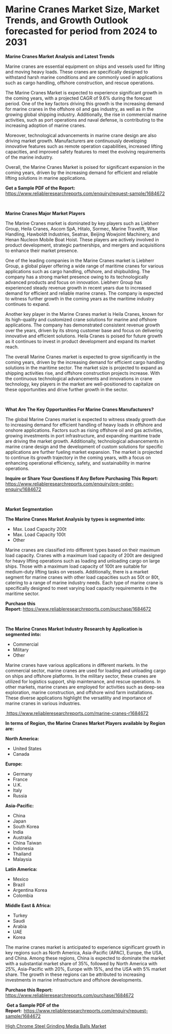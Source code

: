 <p><h1>Marine Cranes Market Size, Market Trends, and Growth Outlook forecasted for period from 2024 to 2031</h1></p><p><strong>Marine Cranes Market Analysis and Latest Trends</strong></p>
<p><p>Marine cranes are essential equipment on ships and vessels used for lifting and moving heavy loads. These cranes are specifically designed to withstand harsh marine conditions and are commonly used in applications such as cargo handling, offshore construction, and rescue operations.</p><p>The Marine Cranes Market is expected to experience significant growth in the coming years, with a projected CAGR of 9.6% during the forecast period. One of the key factors driving this growth is the increasing demand for marine cranes in the offshore oil and gas industry, as well as in the growing global shipping industry. Additionally, the rise in commercial marine activities, such as port operations and naval defense, is contributing to the increasing adoption of marine cranes.</p><p>Moreover, technological advancements in marine crane design are also driving market growth. Manufacturers are continuously developing innovative features such as remote operation capabilities, increased lifting capacities, and improved safety features to meet the evolving requirements of the marine industry.</p><p>Overall, the Marine Cranes Market is poised for significant expansion in the coming years, driven by the increasing demand for efficient and reliable lifting solutions in marine applications.</p></p>
<p><strong>Get a Sample PDF of the Report:&nbsp;</strong> <a href="https://www.reliableresearchreports.com/enquiry/request-sample/1684672">https://www.reliableresearchreports.com/enquiry/request-sample/1684672</a></p>
<p>&nbsp;</p>
<p><strong>Marine Cranes Major Market Players</strong></p>
<p><p>The Marine Cranes market is dominated by key players such as Liebherr Group, Heila Cranes, Ascom SpA, Hitalo, Sormec, Marine Travelift, Wise Handling, Hawboldt Industries, Seatrax, Beijing Wowjoint Machinery, and Henan Nucleon Mobile Boat Hoist. These players are actively involved in product development, strategic partnerships, and mergers and acquisitions to enhance their market presence.</p><p>One of the leading companies in the Marine Cranes market is Liebherr Group, a global player offering a wide range of maritime cranes for various applications such as cargo handling, offshore, and shipbuilding. The company has a strong market presence owing to its technologically advanced products and focus on innovation. Liebherr Group has experienced steady revenue growth in recent years due to increased demand for efficient and reliable marine cranes. The company is expected to witness further growth in the coming years as the maritime industry continues to expand.</p><p>Another key player in the Marine Cranes market is Heila Cranes, known for its high-quality and customized crane solutions for marine and offshore applications. The company has demonstrated consistent revenue growth over the years, driven by its strong customer base and focus on delivering innovative and efficient solutions. Heila Cranes is poised for future growth as it continues to invest in product development and expand its market reach.</p><p>The overall Marine Cranes market is expected to grow significantly in the coming years, driven by the increasing demand for efficient cargo handling solutions in the maritime sector. The market size is projected to expand as shipping activities rise, and offshore construction projects increase. With the continuous technological advancements and innovations in crane technology, key players in the market are well-positioned to capitalize on these opportunities and drive further growth in the sector.</p></p>
<p>&nbsp;</p>
<p><strong>What Are The Key Opportunities For Marine Cranes Manufacturers?</strong></p>
<p><p>The global Marine Cranes market is expected to witness steady growth due to increasing demand for efficient handling of heavy loads in offshore and onshore applications. Factors such as rising offshore oil and gas activities, growing investments in port infrastructure, and expanding maritime trade are driving the market growth. Additionally, technological advancements in marine crane design and the development of custom solutions for specific applications are further fueling market expansion. The market is projected to continue its growth trajectory in the coming years, with a focus on enhancing operational efficiency, safety, and sustainability in marine operations.</p></p>
<p><strong>Inquire or Share Your Questions If Any Before Purchasing This Report:</strong> <a href="https://www.reliableresearchreports.com/enquiry/pre-order-enquiry/1684672">https://www.reliableresearchreports.com/enquiry/pre-order-enquiry/1684672</a></p>
<p>&nbsp;</p>
<p><strong>Market Segmentation</strong></p>
<p><strong>The Marine Cranes Market Analysis by types is segmented into:</strong></p>
<p><ul><li>Max. Load Capacity 200t</li><li>Max. Load Capacity 100t</li><li>Other</li></ul></p>
<p><p>Marine cranes are classified into different types based on their maximum load capacity. Cranes with a maximum load capacity of 200t are designed for heavy lifting operations such as loading and unloading cargo on large ships. Those with a maximum load capacity of 100t are suitable for medium-duty lifting tasks on vessels. Additionally, there is a market segment for marine cranes with other load capacities such as 50t or 80t, catering to a range of marine industry needs. Each type of marine crane is specifically designed to meet varying load capacity requirements in the maritime sector.</p></p>
<p><strong>Purchase this Report:&nbsp;</strong><a href="https://www.reliableresearchreports.com/purchase/1684672">https://www.reliableresearchreports.com/purchase/1684672</a></p>
<p>&nbsp;</p>
<p><strong>The Marine Cranes Market Industry Research by Application is segmented into:</strong></p>
<p><ul><li>Commercial</li><li>Military</li><li>Other</li></ul></p>
<p><p>Marine cranes have various applications in different markets. In the commercial sector, marine cranes are used for loading and unloading cargo on ships and offshore platforms. In the military sector, these cranes are utilized for logistics support, ship maintenance, and rescue operations. In other markets, marine cranes are employed for activities such as deep-sea exploration, marine construction, and offshore wind farm installations. These diverse applications highlight the versatility and importance of marine cranes in various industries.</p></p>
<p><a href="https://www.reliableresearchreports.com/marine-cranes-r1684672">&nbsp;https://www.reliableresearchreports.com/marine-cranes-r1684672</a></p>
<p><strong>In terms of Region, the Marine Cranes Market Players available by Region are:</strong></p>
<p>
    <p> <strong> North America: </strong>
        <ul>
            <li>United States</li>
            <li>Canada</li>
        </ul>
        </p> 
    <p> <strong> Europe: </strong>
        <ul>
            <li>Germany</li>
            <li>France</li>
            <li>U.K.</li>
            <li>Italy</li>
            <li>Russia</li>
        </ul>
        </p> 
    <p> <strong> Asia-Pacific: </strong>
        <ul>
            <li>China</li>
            <li>Japan</li>
            <li>South Korea</li>
            <li>India</li>
            <li>Australia</li>
            <li>China Taiwan</li>
            <li>Indonesia</li>
            <li>Thailand</li>
            <li>Malaysia</li>
        </ul>
        </p> 
    <p> <strong> Latin America: </strong>
        <ul>
            <li>Mexico</li>
            <li>Brazil</li>
            <li>Argentina Korea</li>
            <li>Colombia</li>
        </ul>
        </p> 
    <p> <strong> Middle East & Africa: </strong>
        <ul>
            <li>Turkey</li>
            <li>Saudi</li>
            <li>Arabia</li>
            <li>UAE</li>
            <li>Korea</li>
        </ul>
    </p>
    </p>
<p><p>The marine cranes market is anticipated to experience significant growth in key regions such as North America, Asia-Pacific (APAC), Europe, the USA, and China. Among these regions, China is expected to dominate the market with a substantial market share of 35%, followed by North America with 25%, Asia-Pacific with 20%, Europe with 15%, and the USA with 5% market share. The growth in these regions can be attributed to increasing investments in marine infrastructure and offshore developments.</p></p>
<p><strong>Purchase this Report: </strong><a href="https://www.reliableresearchreports.com/purchase/1684672">https://www.reliableresearchreports.com/purchase/1684672</a></p>
<p>&nbsp;<strong>Get a Sample PDF of the Report:&nbsp;&nbsp;</strong><a href="https://www.reliableresearchreports.com/enquiry/request-sample/1684672">https://www.reliableresearchreports.com/enquiry/request-sample/1684672</a></p>
<p><strong></strong></p>
<p><p><a href="https://military-diascia-e68.notion.site/High-Chrome-Steel-Grinding-Media-Balls-Market-Size-Global-Industry-Overview-Market-Segmentation-an-97c6b62c76574a32ba839c8905b99886">High Chrome Steel Grinding Media Balls Market</a></p></p>